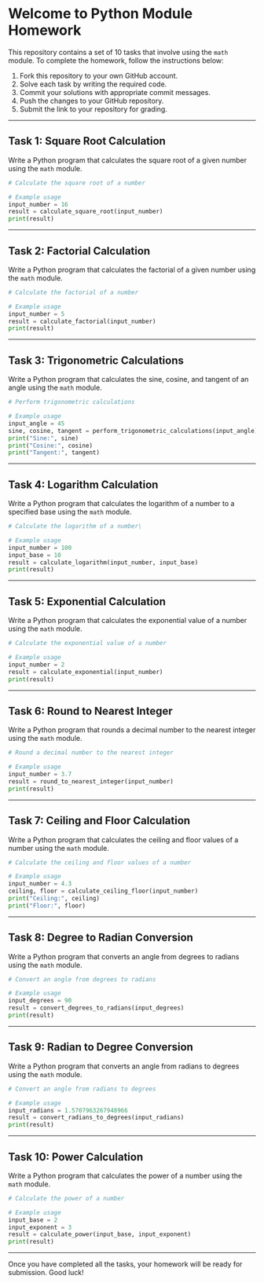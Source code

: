 # Welcome to Python Module Homework

This repository contains a set of 10 tasks that involve using the `math` module. To complete the homework, follow the instructions below:

1. Fork this repository to your own GitHub account.
2. Solve each task by writing the required code.
3. Commit your solutions with appropriate commit messages.
4. Push the changes to your GitHub repository.
5. Submit the link to your repository for grading.

---

## Task 1: Square Root Calculation

Write a Python program that calculates the square root of a given number using the `math` module.

```python
# Calculate the square root of a number

# Example usage
input_number = 16
result = calculate_square_root(input_number)
print(result)
```

---

## Task 2: Factorial Calculation

Write a Python program that calculates the factorial of a given number using the `math` module.

```python
# Calculate the factorial of a number

# Example usage
input_number = 5
result = calculate_factorial(input_number)
print(result)
```

---

## Task 3: Trigonometric Calculations

Write a Python program that calculates the sine, cosine, and tangent of an angle using the `math` module.

```python
# Perform trigonometric calculations

# Example usage
input_angle = 45
sine, cosine, tangent = perform_trigonometric_calculations(input_angle)
print("Sine:", sine)
print("Cosine:", cosine)
print("Tangent:", tangent)
```

---

## Task 4: Logarithm Calculation

Write a Python program that calculates the logarithm of a number to a specified base using the `math` module.

```python
# Calculate the logarithm of a number\

# Example usage
input_number = 100
input_base = 10
result = calculate_logarithm(input_number, input_base)
print(result)
```

---

## Task 5: Exponential Calculation

Write a Python program that calculates the exponential value of a number using the `math` module.

```python
# Calculate the exponential value of a number

# Example usage
input_number = 2
result = calculate_exponential(input_number)
print(result)
```

---

## Task 6: Round to Nearest Integer

Write a Python program that rounds a decimal number to the nearest integer using the `math` module.

```python
# Round a decimal number to the nearest integer

# Example usage
input_number = 3.7
result = round_to_nearest_integer(input_number)
print(result)
```

---

## Task 7: Ceiling and Floor Calculation

Write a Python program that calculates the ceiling and floor values of a number using the `math` module.

```python
# Calculate the ceiling and floor values of a number

# Example usage
input_number = 4.3
ceiling, floor = calculate_ceiling_floor(input_number)
print("Ceiling:", ceiling)
print("Floor:", floor)
```

---

## Task 8: Degree to Radian Conversion

Write a Python program that converts an angle from degrees to radians using the `math` module.

```python
# Convert an angle from degrees to radians

# Example usage
input_degrees = 90
result = convert_degrees_to_radians(input_degrees)
print(result)
```

---

## Task 9: Radian to Degree Conversion

Write a Python program that converts an angle from radians to degrees using the `math` module.

```python
# Convert an angle from radians to degrees

# Example usage
input_radians = 1.5707963267948966
result = convert_radians_to_degrees(input_radians)
print(result)
```

---

## Task 10: Power Calculation

Write a Python program that calculates the power of a number using the `math` module.

```python
# Calculate the power of a number

# Example usage
input_base = 2
input_exponent = 3
result = calculate_power(input_base, input_exponent)
print(result)
```

---

Once you have completed all the tasks, your homework will be ready for submission. Good luck!
